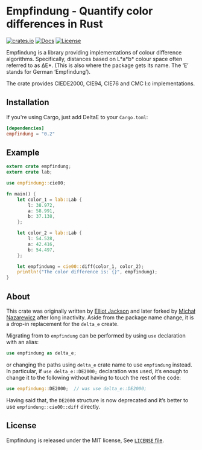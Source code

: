 # Empfindung - Quantify color differences in Rust

[![crates.io](https://img.shields.io/crates/v/empfindung)](https://crates.io/crates/empfindung)
[![Docs](https://docs.rs/empfindung/badge.svg)](https://docs.rs/empfindung)
[![License](https://img.shields.io/badge/license-MIT-blue.svg)](https://github.com/mina86/empfindung/blob/master/LICENSE)

Empfindung is a library providing implementations of colour difference
algorithms.  Specifically, distances based on L\*a\*b\* colour space
often referred to as ΔE*.  (This is also where the package gets its
name.  The ‘E’ stands for German ‘Empfindung’).

The crate provides CIEDE2000, CIE94, CIE76 and CMC l:c implementations.

## Installation

If you're using Cargo, just add DeltaE to your `Cargo.toml`:

```toml
[dependencies]
empfindung = "0.2"
```

## Example

```rust
extern crate empfindung;
extern crate lab;

use empfindung::cie00;

fn main() {
    let color_1 = lab::Lab {
        l: 38.972,
        a: 58.991,
        b: 37.138,
    };

    let color_2 = lab::Lab {
        l: 54.528,
        a: 42.416,
        b: 54.497,
    };

    let empfindung = cie00::diff(color_1, color_2);
    println!("The color difference is: {}", empfindung);
}
```

## About

This crate was originally written by [Elliot
Jackson](https://elliotekj.com) and later forked by [Michał
Nazarewicz](https://mina86.com) after long inactivity.  Aside from the
package name change, it is a drop-in replacement for the `delta_e`
create.

Migrating from to `empfindung` can be performed by using `use`
declaration with an alias:

```rust
use empfindung as delta_e;
```

or changing the paths using `delta_e` crate name to use `empfindung`
instead.  In particular, if `use delta_e::DE2000;` declaration was
used, it’s enough to change it to the following without having to
touch the rest of the code:

```rust
use empfindung::DE2000;  // was use delta_e::DE2000;
```

Having said that, the `DE2000` structure is now deprecated and it’s
better to use `empfindung::cie00::diff` directly.

## License

Empfindung is released under the MIT license, See [`LICENSE`
file](https://github.com/mina86/empfindung/blob/master/LICENSE).
